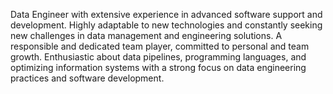 Data Engineer with extensive experience in advanced
software support and development. Highly adaptable to new
technologies and constantly seeking new challenges in data
management and engineering solutions. A responsible and
dedicated team player, committed to personal and team
growth. Enthusiastic about data pipelines, programming
languages, and optimizing information systems with a strong
focus on data engineering practices and software
development.
<!---
ivan0627/ivan0627 is a ✨ special ✨ repository because its `README.md` (this file) appears on your GitHub profile.
You can click the Preview link to take a look at your changes.
--->

